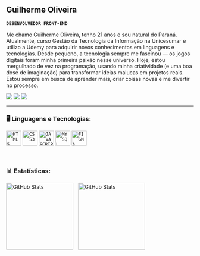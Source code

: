 ## Guilherme Oliveira

**`DESENVOLVEDOR FRONT-END`**

Me chamo Guilherme Oliveira, tenho 21 anos e sou natural do Paraná. Atualmente, curso Gestão da Tecnologia da Informação na Unicesumar e utilizo a Udemy para adquirir novos conhecimentos em linguagens e tecnologias. Desde pequeno, a tecnologia sempre me fascinou — os jogos digitais foram minha primeira paixão nesse universo. Hoje, estou mergulhado de vez na programação, usando minha criatividade (e uma boa dose de imaginação) para transformar ideias malucas em projetos reais. Estou sempre em busca de aprender mais, criar coisas novas e me divertir no processo.

<a href="https://www.instagram.com/ohguilher/" target="_blank"><img loading="lazy" src="https://img.shields.io/badge/-Instagram-%23E4405F?style=for-the-badge&logo=instagram&logoColor=white" target="_blank"></a>
<a href="https://www.linkedin.com/in/ohguilher/" target="_blank"><img loading="lazy" src="https://img.shields.io/badge/-LinkedIn-%230077B5?style=for-the-badge&logo=linkedin&logoColor=white" target="_blank"></a>
<a href = "ohguilherdev@gmail.com"><img loading="lazy" src="https://img.shields.io/badge/Gmail-D14836?style=for-the-badge&logo=gmail&logoColor=white" target="_blank"></a>

<hr>

### 🖥️ Linguagens e Tecnologias:

<code><img width="40px" src="https://cdn.jsdelivr.net/gh/devicons/devicon/icons/html5/html5-original-wordmark.svg" title = "HTML5"/></code>
<code><img width="40px" src="https://cdn.jsdelivr.net/gh/devicons/devicon/icons/css3/css3-original-wordmark.svg" title = "CSS3"/></code>
<code><img width="40px" src="https://cdn.jsdelivr.net/gh/devicons/devicon/icons/javascript/javascript-original.svg" title = "JAVASCRIPT"/></code>
<code><img width="40px" src="https://cdn.jsdelivr.net/gh/devicons/devicon/icons/mysql/mysql-original.svg" title = "MYSQL"/></code>
<code><img width="40px" src="https://cdn.jsdelivr.net/gh/devicons/devicon@latest/icons/figma/figma-original.svg" title = "FIGMA"/></code>
          
<br/>

### 📊 Estatísticas:

<p>
   <img
    align="left"
    alt="GitHub Stats"
    height="180"
    style="padding-right: 10px;"
    src="https://github-readme-stats.vercel.app/api?username=DevGuilher&show_icons=true&theme=tokyonight&include_all_commits=true&locale=pt-br"/>

   <img
    align="left"
    alt="GitHub Stats"
    height="180"
    src="https://github-readme-stats.vercel.app/api/top-langs/?username=DevGuilher&layout=compact&custom_title=Tecnologias&langs_count=6&theme=tokyonight"/>
   
</p>
